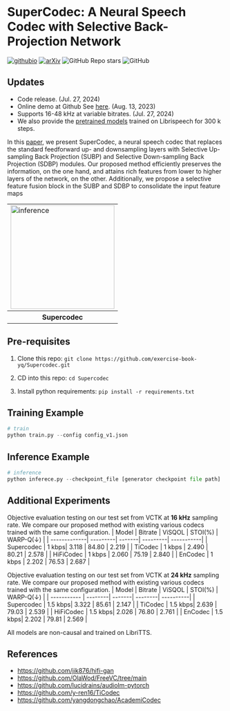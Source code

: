 # SuperCodec: A Neural Speech Codec with Selective Back-Projection Network
[![githubio](https://img.shields.io/static/v1?message=Audio%20Samples&logo=Github&labelColor=grey&color=blue&logoColor=white&label=%20&style=flat)](https://exercise-book-yq.github.io/SuperCodec-Demo/)
[![arXiv](https://img.shields.io/badge/arXiv-Paper-<COLOR>.svg)](https://arxiv.org/abs/2407.20530)
![GitHub Repo stars](https://img.shields.io/github/stars/exercise-book-yq/Supercodec)
![GitHub](https://img.shields.io/github/license/exercise-book-yq/Supercodec)

## Updates

- Code release. (Jul. 27, 2024)
- Online demo at Github See [here](https://exercise-book-yq.github.io/SuperCodec-Demo/). (Aug. 13, 2023)
- Supports 16-48 kHz at variable bitrates. (Jul. 27, 2024)
- We also provide the [pretrained models](https://drive.google.com/drive/folders/1Bjgqfhv6EwR3APPO0nfWwlwVRECjzCx1?usp=sharing) trained on Librispeech for 300 k steps.

In this [paper](https://arxiv.org/abs/2407.20530), we present SuperCodec, a neural speech codec that replaces the standard feedforward up- and downsampling layers with Selective Up-sampling Back Projection (SUBP) and Selective Down-sampling Back Projection (SDBP) modules. Our proposed method efficiently preserves the information, on the one hand, and attains rich features from lower to higher layers of the network, on the other. Additionally, we propose a selective feature fusion block in the SUBP and SDBP to consolidate the input feature maps

<table style="width:100%">
  <tr>
    <td><img src="./resources/supercodec.png" alt="inference" height="240"></td>
  </tr>
  <tr>
    <th>Supercodec</th>
  </tr>
</table>

## Pre-requisites

1. Clone this repo: `git clone https://github.com/exercise-book-yq/Supercodec.git`

2. CD into this repo: `cd Supercodec`

3. Install python requirements: `pip install -r requirements.txt`


## Training Example

```python
# train
python train.py --config config_v1.json
```

## Inference Example

```python
# inference
python inferece.py --checkpoint_file [generator checkpoint file path]
```

## Additional Experiments
Objective evaluation testing on our test set from VCTK at <b>16 kHz</b> sampling rate. We compare our proposed method with existing various codecs trained with the same configuration.
| Model         | Bitrate   | ViSQOL | STOI(%)  | WARP-Q(↓)  |
| -------------| ---------| -------| ---------| -----------|
| Supercodec | 1 kbps| 3.118  | 84.80    | 2.219      |
| TiCodec       | 1 kbps   | 2.490  | 80.21    | 2.578      |
| HiFiCodec     | 1 kbps   | 2.060  | 75.19    | 2.840      |
| EnCodec       | 1 kbps   | 2.202  | 76.53    | 2.687      |

Objective evaluation testing on our test set from VCTK at <b>24 kHz</b> sampling rate. We compare our proposed method with existing various codecs trained with the same configuration.
| Model       | Bitrate  | ViSQOL | STOI(%) | WARP-Q(↓) |
| ----------- | --------| -------| --------| ----------|
| Supercodec  | 1.5 kbps| 3.322  | 85.61   | 2.147     |
| TiCodec     | 1.5 kbps| 2.639  | 79.03   | 2.539     |
| HiFiCodec   | 1.5 kbps| 2.026  | 76.80   | 2.761     |
| EnCodec     | 1.5 kbps| 2.202  | 79.81   | 2.569     |

All models are non-causal and trained on LibriTTS.

## References

- https://github.com/jik876/hifi-gan
- https://github.com/OlaWod/FreeVC/tree/main
- https://github.com/lucidrains/audiolm-pytorch
- https://github.com/y-ren16/TiCodec
- https://github.com/yangdongchao/AcademiCodec
